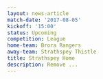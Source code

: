 ```yaml
---
layout: news-article
match-date: '2017-08-05'
kickoff: '15:00'
status: Upcoming
competition: League
home-team: Brora Rangers
away-team: Strathspey Thistle
title: Strathspey Home
description: Remove ...
---
```



